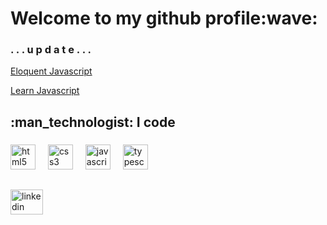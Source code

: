 <div id="header">
    <h1>Welcome to my github profile:wave:	</h1> 

</div>



 <h3>. . . u p d a t e . . .</h3>


<a href="https://eloquentjavascript.net/" target="_blank">Eloquent Javascript</a>


<a href="https://learnjavascript.online/" target="_blank">Learn Javascript</a>

<!--
**andreaborelli/andreaborelli** is a ✨ _special_ ✨ repository because its `README.md` (this file) appears on your GitHub profile.

Here are some ideas to get you started:

- 🔭 I’m currently working on ...
- 🌱 I’m currently learning ...
- 👯 I’m looking to collaborate on ...
- 🤔 I’m looking for help with ...
- 💬 Ask me about ...
- 📫 How to reach me: ...
- 😄 Pronouns: ...
- ⚡ Fun fact: ...
-->


<h2 align="left"> :man_technologist: I code</h2>

###
###

<div align="left">
  <img src="https://cdn.jsdelivr.net/gh/devicons/devicon/icons/html5/html5-original.svg" height="40" alt="html5 logo"  />
  <img width="12" />
  <img src="https://cdn.jsdelivr.net/gh/devicons/devicon/icons/css3/css3-original.svg" height="40" alt="css3 logo"  />
  <img width="12" />
  <img src="https://cdn.jsdelivr.net/gh/devicons/devicon/icons/javascript/javascript-original.svg" height="40" alt="javascript logo"  />
  <img width="12" />
  <img src="https://cdn.jsdelivr.net/gh/devicons/devicon/icons/typescript/typescript-original.svg" height="40" alt="typescript logo"  />
  <img width="12" />
</div>

###

<h2 align="left"></h2>

<div align="left">
  <a href="https://www.linkedin.com/in/andreaborelli/" target="_blank">
    <img src="https://raw.githubusercontent.com/maurodesouza/profile-readme-generator/master/src/assets/icons/social/linkedin/default.svg" width="52" height="40" alt="linkedin logo"  />
  </a>
</div>

###
<h2 align="left"></h2>

<h2 align="left">
    <img src="https://komarev.com/ghpvc/?username=andreborelli&style=flat-square&color=blue" alt=""/>
</h2>

###

<!-- <div align="left">
  <img src="https://github-readme-stats.vercel.app/api/top-langs?username=andreaborelli&locale=en&hide_title=true&layout=compact&card_width=320&langs_count=7&theme=github_dark&hide_border=true&order=2" height="115" alt="languages graph"  />
</div>
-->
###


